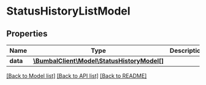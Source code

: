 # StatusHistoryListModel

## Properties
Name | Type | Description | Notes
------------ | ------------- | ------------- | -------------
**data** | [**\BumbalClient\Model\StatusHistoryModel[]**](StatusHistoryModel.md) |  | [optional] 

[[Back to Model list]](../README.md#documentation-for-models) [[Back to API list]](../README.md#documentation-for-api-endpoints) [[Back to README]](../README.md)


